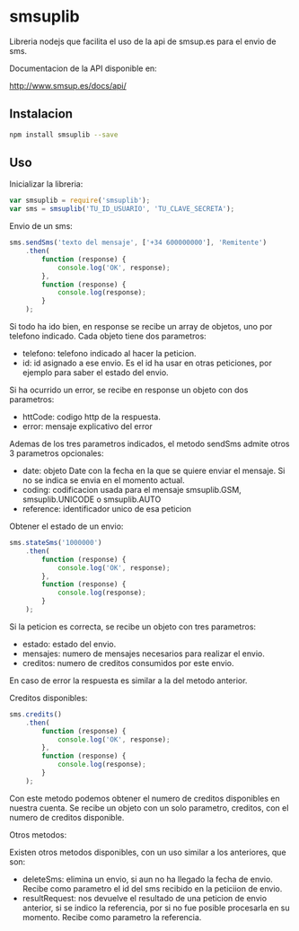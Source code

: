 smsuplib
============

Libreria nodejs que facilita el uso de la api de smsup.es para el envio de sms.

Documentacion de la API disponible en:

http://www.smsup.es/docs/api/

Instalacion
-----------

```bash
npm install smsuplib --save
```


Uso
---

Inicializar la libreria:

``` javascript
var smsuplib = require('smsuplib');
var sms = smsuplib('TU_ID_USUARIO', 'TU_CLAVE_SECRETA');
```

Envio de un sms:

``` javascript
sms.sendSms('texto del mensaje', ['+34 600000000'], 'Remitente')
    .then(
        function (response) {
            console.log('OK', response);
        },
        function (response) {
            console.log(response);
        }
    );
```

Si todo ha ido bien, en response se recibe un array de objetos, uno por telefono indicado. 
Cada objeto tiene dos parametros:
- telefono: telefono indicado al hacer la peticion.
- id: id asignado a ese envio. Es el id ha usar en otras peticiones, por ejemplo para saber el estado del envio.

Si ha ocurrido un error, se recibe en response un objeto con dos parametros:
- httCode: codigo http de la respuesta.
- error: mensaje explicativo del error

Ademas de los tres parametros indicados, el metodo sendSms admite otros 3 parametros opcionales:
- date: objeto Date con la fecha en la que se quiere enviar el mensaje. Si no se indica se envia en el momento actual.
- coding: codificacion usada para el mensaje smsuplib.GSM, smsuplib.UNICODE o smsuplib.AUTO
- reference: identificador unico de esa peticion

Obtener el estado de un envio:

``` javascript
sms.stateSms('1000000')
    .then(
        function (response) {
            console.log('OK', response);
        },
        function (response) {
            console.log(response);
        }
    );
```

Si la peticion es correcta, se recibe un objeto con tres parametros:
- estado: estado del envio.
- mensajes: numero de mensajes necesarios para realizar el envio.
- creditos: numero de creditos consumidos por este envio.

En caso de error la respuesta es similar a la del metodo anterior.

Creditos disponibles:

``` javascript
sms.credits()
    .then(
        function (response) {
            console.log('OK', response);
        },
        function (response) {
            console.log(response);
        }
    );
```

Con este metodo podemos obtener el numero de creditos disponibles en nuestra cuenta. 
Se recibe un objeto con un solo parametro, creditos, con el numero de creditos disponible.


Otros metodos:

Existen otros metodos disponibles, con un uso similar a los anteriores, que son:
- deleteSms: elimina un envio, si aun no ha llegado la fecha de envio. Recibe como parametro el id del sms recibido en la peticiion de envio.
- resultRequest: nos devuelve el resultado de una peticion de envio anterior, si se indico la referencia, por si no fue posible procesarla en su momento. Recibe como parametro la referencia.